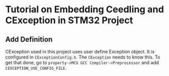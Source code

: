 Tutorial on Embedding Ceedling and CException in STM32 Project
==============================================================

Add Definition
--------------
CException used in this project uses user define Exception object. It is configured in `CExceptionConfig.h`. The `CException` needs to know this. To get that done, go to `property->MCU GCC Compiler->Preprocessor` and add `CEXCEPTION_USE_CONFIG_FILE`. 